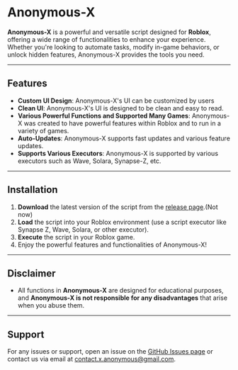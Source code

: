 # Anonymous-X

**Anonymous-X** is a powerful and versatile script designed for **Roblox**, offering a wide range of functionalities to enhance your experience. Whether you're looking to automate tasks, modify in-game behaviors, or unlock hidden features, Anonymous-X provides the tools you need.

---

## Features

- **Custom UI Design**: Anonymous-X's UI can be customized by users
- **Clean UI**: Anonymous-X's UI is designed to be clean and easy to read.
- **Various Powerful Functions and Supported Many Games**: Anonymous-X was created to have powerful features within Roblox and to run in a variety of games.
- **Auto-Updates**: Anonymous-X supports fast updates and various feature updates.
- **Supports Various Executors**: Anonymous-X is supported by various executors such as Wave, Solara, Synapse-Z, etc.

---

## Installation

1. **Download** the latest version of the script from the [release page](#).(Not now)
2. **Load** the script into your Roblox environment (use a script executor like Synapse Z, Wave, Solara, or other executor).
3. **Execute**  the script in your Roblox game.
4. Enjoy the powerful features and functionalities of Anonymous-X!

---

## Disclaimer

- All functions in **Anonymous-X** are designed for educational purposes, and **Anonymous-X is not responsible for any disadvantages** that arise when you abuse them.

---

## Support

For any issues or support, open an issue on the [GitHub Issues page](https://github.com/UncensoredUsers/Anonymous-X/issues) or contact us via email at [contact.x.anonymous@gmail.com](mailto:contact.x.anonymous@gmail.com).
